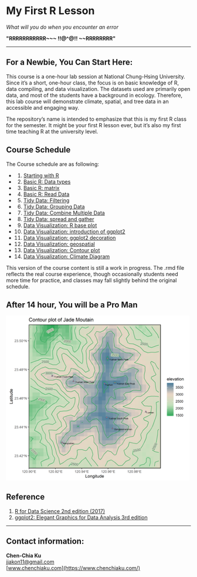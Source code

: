 # My First R Lesson

*What will you do when you encounter an error*  

**"RRRRRRRRRRR~~~ !!@^@!! ~~RRRRRRRR"** 

***
## For a Newbie, You Can Start Here:

This course is a one-hour lab session at National Chung-Hsing University. Since it’s a short, one-hour class, the focus is on basic knowledge of R, data compiling, and data visualization. The datasets used are primarily open data, and most of the students have a background in ecology. Therefore, this lab course will demonstrate climate, spatial, and tree data in an accessible and engaging way.

The repository’s name is intended to emphasize that this is my first R class for the semester. It might be your first R lesson ever, but it’s also my first time teaching R at the university level.

## Course Schedule

The Course schedule are as following: 

-   1. [Starting with R](https://github.com/jjakon11/R_MyFirstLesson/tree/main/R/1_StartingWithR)
-   2. [Basic R: Data types](https://github.com/jjakon11/R_MyFirstLesson/tree/main/R/2_BasicR_DataTypes)
-   3. [Basic R: matrix](https://github.com/jjakon11/R_MyFirstLesson/tree/main/R/3_BasicR_Matrix)
-   4. [Basic R: Read Data](https://github.com/jjakon11/R_MyFirstLesson/tree/main/R/4_BasicR_ReadData)
-   5. [Tidy Data: Filtering](https://github.com/jjakon11/R_MyFirstLesson/tree/main/R/5_DataTidy_Filtering)
-   6. [Tidy Data: Grouping Data](https://github.com/jjakon11/R_MyFirstLesson/tree/main/R/6_DataTidy_Grouping)
-   7. [Tidy Data: Combine Multiple Data](https://github.com/jjakon11/R_MyFirstLesson/tree/main/R/7_DataTidy_BindMultipleData)
-   8. [Tidy Data: spread and gather](https://github.com/jjakon11/R_MyFisrtLesson/blob/main/R/8_DataTidy_Fat%26ThinData.Rmd)
-   9. [Data Visualization: R base plot](https://github.com/jjakon11/R_MyFisrtLesson/blob/main/R/9_DataVisualize_RbasePlot.Rmd)
-   10. [Data Visualization: introduction of ggplot2](https://github.com/jjakon11/R_MyFisrtLesson/blob/main/R/10_DataVisualize_ggplot2.Rmd)
-   11. [Data Visualization: ggplot2 decoration](https://github.com/jjakon11/R_MyFisrtLesson/blob/main/R/11_DataVisualize_ggTheme.Rmd)
-   12. [Data Visualization: geospatial](https://github.com/jjakon11/R_MyFisrtLesson/blob/main/R/12_DataVisualize_geospatial.Rmd)
-   13. [Data Visualization: Contour plot](https://github.com/jjakon11/R_MyFisrtLesson/blob/main/R/13_DataVisualize_Coutour.Rmd)
-   14. [Data Visualization: Climate Diagram](https://github.com/jjakon11/R_MyFisrtLesson/blob/main/R/14_DataVisualize_ClimateDiagram.Rmd)

This version of the course content is still a work in progress. The .rmd file reflects the real course experience, though occasionally students need more time for practice, and classes may fall slightly behind the original schedule.

## After 14 hour, You will be a Pro Man
<img src="Output/JADE2.png" width="500"/>


## Reference

1. [R for Data Science 2nd edition (2017)](https://r4ds.had.co.nz/)
2. [ggplot2: Elegant Graphics for Data Analysis 3rd edition](https://ggplot2-book.org/#preface-3e)


***

## Contact information: 

**Chen-Chia Ku** </br>
jjakon11@gmail.com </br>
[www.chenchiaku.com](https://www.chenchiaku.com/)



